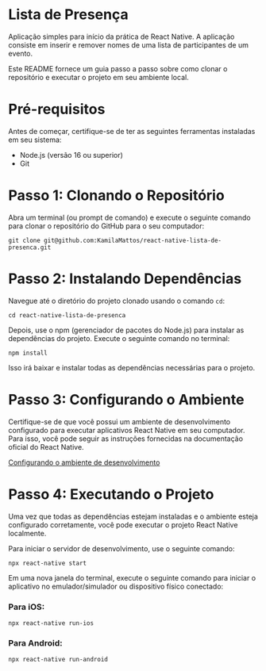 # Lista de Presença
Aplicação simples para início da prática de React Native. A aplicação consiste em inserir e remover nomes de uma lista de participantes de um evento.

Este README fornece um guia passo a passo sobre como clonar o repositório e executar o projeto em seu ambiente local.

# Pré-requisitos
Antes de começar, certifique-se de ter as seguintes ferramentas instaladas em seu sistema:

- Node.js (versão 16 ou superior)
- Git

# Passo 1: Clonando o Repositório
Abra um terminal (ou prompt de comando) e execute o seguinte comando para clonar o repositório do GitHub para o seu computador:

````
git clone git@github.com:KamilaMattos/react-native-lista-de-presenca.git
````

# Passo 2: Instalando Dependências
Navegue até o diretório do projeto clonado usando o comando `cd`:

````
cd react-native-lista-de-presenca
````
Depois, use o npm (gerenciador de pacotes do Node.js) para instalar as dependências do projeto. Execute o seguinte comando no terminal:
````
npm install
````
Isso irá baixar e instalar todas as dependências necessárias para o projeto.

# Passo 3: Configurando o Ambiente
Certifique-se de que você possui um ambiente de desenvolvimento configurado para executar aplicativos React Native em seu computador. Para isso, você pode seguir as instruções fornecidas na documentação oficial do React Native.

[Configurando o ambiente de desenvolvimento](https://reactnative.dev/docs/environment-setup)

# Passo 4: Executando o Projeto
Uma vez que todas as dependências estejam instaladas e o ambiente esteja configurado corretamente, você pode executar o projeto React Native localmente.

Para iniciar o servidor de desenvolvimento, use o seguinte comando:

````
npx react-native start
````

Em uma nova janela do terminal, execute o seguinte comando para iniciar o aplicativo no emulador/simulador ou dispositivo físico conectado:

### Para iOS:
````
npx react-native run-ios
````
### Para Android:
````
npx react-native run-android
````
